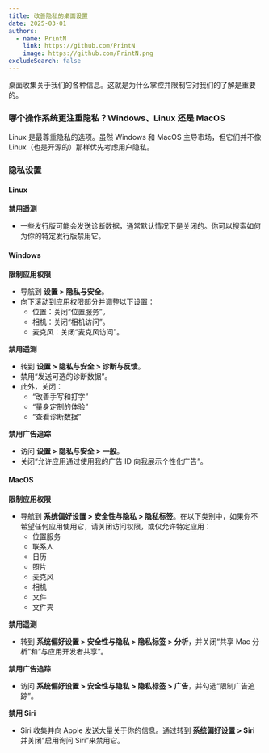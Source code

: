 ```yaml
---
title: 改善隐私的桌面设置
date: 2025-03-01
authors:
  - name: PrintN
    link: https://github.com/PrintN
    image: https://github.com/PrintN.png
excludeSearch: false
---
```

桌面收集关于我们的各种信息。这就是为什么掌控并限制它对我们的了解是重要的。

### 哪个操作系统更注重隐私？Windows、Linux 还是 MacOS
Linux 是最尊重隐私的选项。虽然 Windows 和 MacOS 主导市场，但它们并不像 Linux（也是开源的）那样优先考虑用户隐私。

### 隐私设置
#### Linux
**禁用遥测** 
- 一些发行版可能会发送诊断数据，通常默认情况下是关闭的。你可以搜索如何为你的特定发行版禁用它。

#### Windows
**限制应用权限** 
- 导航到 **设置 > 隐私与安全**。
- 向下滚动到应用权限部分并调整以下设置：
    - 位置：关闭“位置服务”。
    - 相机：关闭“相机访问”。
    - 麦克风：关闭“麦克风访问”。

**禁用遥测** 
- 转到 **设置 > 隐私与安全 > 诊断与反馈**。
- 禁用“发送可选的诊断数据”。
- 此外，关闭：
    - “改善手写和打字”
    - “量身定制的体验”
    - “查看诊断数据”

**禁用广告追踪**
- 访问 **设置 > 隐私与安全 > 一般**。
- 关闭“允许应用通过使用我的广告 ID 向我展示个性化广告”。

#### MacOS
**限制应用权限** 
- 导航到 **系统偏好设置 > 安全性与隐私 > 隐私标签**。在以下类别中，如果你不希望任何应用使用它，请关闭访问权限，或仅允许特定应用：
    - 位置服务
    - 联系人
    - 日历
    - 照片
    - 麦克风
    - 相机
    - 文件 
    - 文件夹

**禁用遥测** 
- 转到 **系统偏好设置 > 安全性与隐私 > 隐私标签 > 分析**，并关闭“共享 Mac 分析”和“与应用开发者共享”。

**禁用广告追踪**
- 访问 **系统偏好设置 > 安全性与隐私 > 隐私标签 > 广告**，并勾选“限制广告追踪”。

**禁用 Siri**
- Siri 收集并向 Apple 发送大量关于你的信息。通过转到 **系统偏好设置 > Siri** 并关闭“启用询问 Siri”来禁用它。